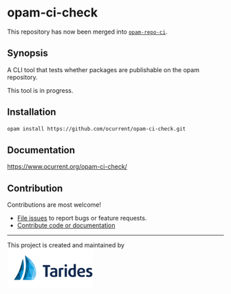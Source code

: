 # opam-ci-check

This repository has now been merged into
[`opam-repo-ci`](https://github.com/ocurrent/opam-repo-ci/).

## Synopsis

A CLI tool that tests whether packages are publishable on the opam repository.

This tool is in progress.

## Installation

``` sh
opam install https://github.com/ocurrent/opam-ci-check.git
```

## Documentation

https://www.ocurrent.org/opam-ci-check/

## Contribution

Contributions are most welcome!

<!-- TODO -->
- [File issues](https://github.com/ocurrent/opam-ci-check/issues) to report bugs or feature requests.
- [Contribute code or documentation](./CONTRIBUTING.md)

---

This project is created and maintained by\
<a href="https://tarides.com/"><img src="./Tarides.svg" width="200" alt="Tarides" /></a>


